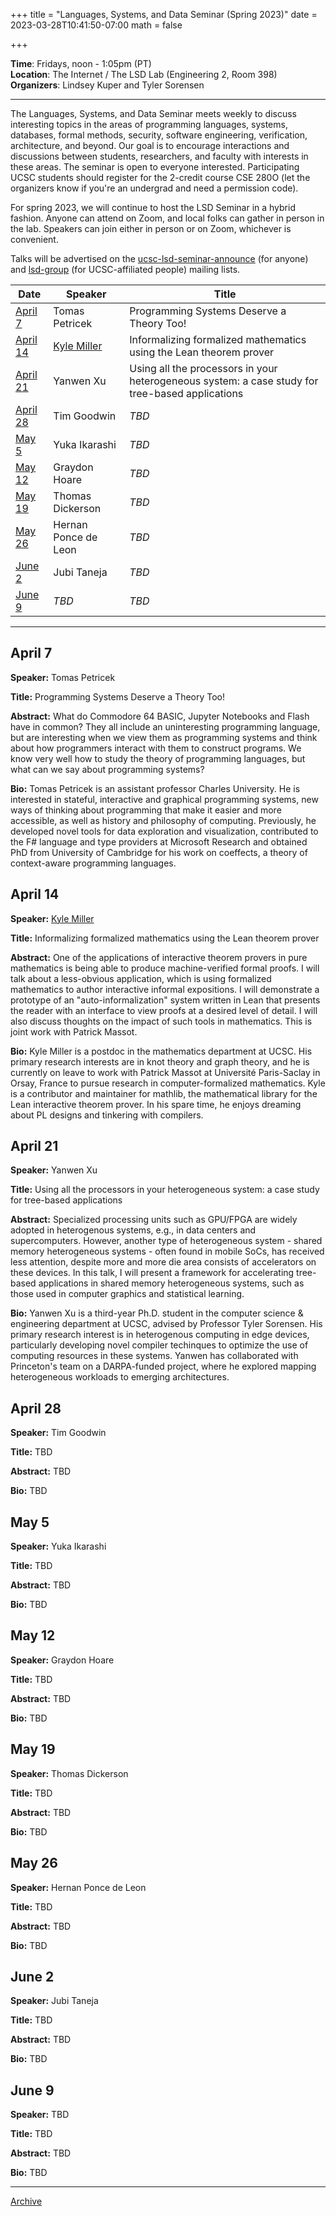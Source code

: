 +++
title = "Languages, Systems, and Data Seminar (Spring 2023)"
date = 2023-03-28T10:41:50-07:00
math = false

+++

**Time**: Fridays, noon - 1:05pm (PT) <br />
**Location**: The Internet / The LSD Lab (Engineering 2, Room 398) <br />
**Organizers**: Lindsey Kuper and Tyler Sorensen <br />

---

The Languages, Systems, and Data Seminar meets weekly to discuss interesting topics in the areas of programming languages, systems, databases, formal methods, security, software engineering, verification, architecture, and beyond.  Our goal is to encourage interactions and discussions between students, researchers, and faculty with interests in these areas.  The seminar is open to everyone interested.  Participating UCSC students should register for the 2-credit course CSE 280O (let the organizers know if you're an undergrad and need a permission code).

For spring 2023, we will continue to host the LSD Seminar in a hybrid fashion.  Anyone can attend on Zoom, and local folks can gather in person in the lab.  Speakers can join either in person or on Zoom, whichever is convenient.

Talks will be advertised on the [ucsc-lsd-seminar-announce](https://groups.google.com/g/ucsc-lsd-seminar-announce) (for anyone) and [lsd-group](https://groups.google.com/a/ucsc.edu/g/lsd-group/members) (for UCSC-affiliated people) mailing lists.

| Date                  | Speaker                | Title                                                                                    |
|-------                |---------               |---------                                                                                 |
| [April 7](#april-7)   | Tomas Petricek         | Programming Systems Deserve a Theory Too!                                                |
| [April 14](#april-14) | [Kyle Miller](https://people.ucsc.edu/~kymiller/) | Informalizing formalized mathematics using the Lean theorem prover |
| [April 21](#april-21) | Yanwen Xu              | Using all the processors in your heterogeneous system: a case study for tree-based applications |
| [April 28](#april-28) | Tim Goodwin            | _TBD_                                                                                    |
| [May 5](#may-5)       | Yuka Ikarashi          | _TBD_                                                                                    |
| [May 12](#may-12)     | Graydon Hoare          | _TBD_                                                                                    |
| [May 19](#may-19)     | Thomas Dickerson       | _TBD_                                                                                    |
| [May 26](#may-26)     | Hernan Ponce de Leon   | _TBD_                                                                                    |
| [June 2](#june-2)     | Jubi Taneja            | _TBD_                                                                                    |
| [June 9](#june-9)     | _TBD_                  | _TBD_                                                                                    |

---

## April 7

**Speaker:** Tomas Petricek

**Title:** Programming Systems Deserve a Theory Too!

**Abstract:** What do Commodore 64 BASIC, Jupyter Notebooks and Flash have in common? They all include an uninteresting programming language, but are interesting when we view them as programming systems and think about how programmers interact with them to construct programs. We know very well how to study the theory of programming languages, but what can we say about programming systems?

**Bio:** Tomas Petricek is an assistant professor Charles University. He is interested in stateful, interactive and graphical programming systems, new ways of thinking about programming that make it easier and more accessible, as well as history and philosophy of computing. Previously, he developed novel tools for data exploration and visualization, contributed to the F# language and type providers at Microsoft Research and obtained PhD from University of Cambridge for his work on coeffects, a theory of context-aware programming languages.

## April 14

**Speaker:** [Kyle Miller](https://people.ucsc.edu/~kymiller/)

**Title:** Informalizing formalized mathematics using the Lean theorem prover

**Abstract:** One of the applications of interactive theorem provers in pure mathematics is being able to produce machine-verified formal proofs. I will talk about a less-obvious application, which is using formalized mathematics to author interactive informal expositions. I will demonstrate a prototype of an "auto-informalization" system written in Lean that presents the reader with an interface to view proofs at a desired level of detail.  I will also discuss thoughts on the impact of such tools in mathematics. This is joint work with Patrick Massot.

**Bio:** Kyle Miller is a postdoc in the mathematics department at UCSC. His primary research interests are in knot theory and graph theory, and he is currently on leave to work with Patrick Massot at Université Paris-Saclay in Orsay, France to pursue research in computer-formalized mathematics. Kyle is a contributor and maintainer for mathlib, the mathematical library for the Lean interactive theorem prover. In his spare time, he enjoys dreaming about PL designs and tinkering with compilers.

## April 21

**Speaker:** Yanwen Xu

**Title:** Using all the processors in your heterogeneous system: a case study for tree-based applications

**Abstract:** Specialized processing units such as GPU/FPGA are widely adopted in heterogenous systems, e.g., in data centers and supercomputers.
However, another type of heterogeneous system - shared memory heterogeneous systems - often found in mobile SoCs, has received less attention, despite more and more die area consists of accelerators on these devices. In this talk, I will present a framework for accelerating tree-based applications in shared memory heterogeneous systems, such as those used in computer graphics and statistical learning.

**Bio:** Yanwen Xu is a third-year Ph.D. student in the computer science & engineering department at UCSC, advised by Professor Tyler Sorensen. His primary research interest is in heterogenous computing in edge devices, particularly developing novel compiler techinques to optimize the use of computing resources in these systems. Yanwen has collaborated with Princeton's team on a DARPA-funded project, where he explored mapping heterogeneous workloads to emerging architectures.

## April 28

**Speaker:** Tim Goodwin

**Title:** TBD

**Abstract:** TBD

**Bio:** TBD

## May 5

**Speaker:** Yuka Ikarashi

**Title:** TBD

**Abstract:** TBD

**Bio:** TBD

## May 12

**Speaker:** Graydon Hoare

**Title:** TBD

**Abstract:** TBD

**Bio:** TBD

## May 19

**Speaker:** Thomas Dickerson

**Title:** TBD

**Abstract:** TBD

**Bio:** TBD

## May 26

**Speaker:** Hernan Ponce de Leon

**Title:** TBD

**Abstract:** TBD

**Bio:** TBD

## June 2

**Speaker:** Jubi Taneja

**Title:** TBD

**Abstract:** TBD

**Bio:** TBD

## June 9

**Speaker:** TBD

**Title:** TBD

**Abstract:** TBD

**Bio:** TBD

---

[Archive](../)
